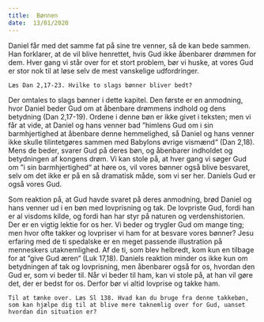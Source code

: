 ```yaml
---
title:  Bønnen
date:  13/01/2020
---
```


Daniel får med det samme fat på sine tre venner, så de kan bede sammen. Han forklarer, at de vil blive henrettet, hvis Gud ikke åbenbarer drømmen for dem. Hver gang vi står over for et stort problem, bør vi huske, at vores Gud er stor nok til at løse selv de mest vanskelige udfordringer.

`Læs Dan 2,17-23. Hvilke to slags bønner bliver bedt?`

Der omtales to slags bønner i dette kapitel. Den første er en anmodning, hvor Daniel beder Gud om at åbenbare drømmens indhold og dens betydning (Dan 2,17-19). Ordene i denne bøn er ikke givet i teksten; men vi får at vide, at Daniel og hans venner bad ”himlens Gud om i sin barmhjertighed at åbenbare denne hemmelighed, så Daniel og hans venner ikke skulle tilintetgøres sammen med Babylons øvrige vismænd“ (Dan 2,18). Mens de beder, svarer Gud på deres bøn, og åbenbarer indholdet og betydningen af kongens drøm. Vi kan stole på, at hver gang vi søger Gud om ”i sin barmhjertighed“ at høre os, vil vores bønner også blive besvaret, selv om det ikke er på en så dramatisk måde, som vi ser her. Daniels Gud er også vores Gud.

Som reaktion på, at Gud havde svaret på deres anmodning, brød Daniel og hans venner ud i en bøn med lovprisning og tak. De lovpriste Gud, fordi han er al visdoms kilde, og fordi han har styr på naturen og verdenshistorien. Der er en vigtig lektie for os her. Vi beder og trygler Gud om mange ting; men hvor ofte takker og lovpriser vi ham for at besvare vores bønner? Jesu erfaring med de ti spedalske er en meget passende illustration på menneskers utaknemlighed. Af de ti, som blev helbredt, kom kun en tilbage for at ”give Gud æren“ (Luk 17,18). Daniels reaktion minder os ikke kun om betydningen af tak og lovprisning, men åbenbarer også for os, hvordan den Gud er, som vi beder til. Når vi beder til ham, kan vi stole på, at han vil gøre det, der er bedst for os. Derfor bør vi altid lovprise og takke ham.

`Til at tænke over. Læs Sl 138. Hvad kan du bruge fra denne takkebøn, som kan hjælpe dig til at blive mere taknemlig over for Gud, uanset hvordan din situation er?`